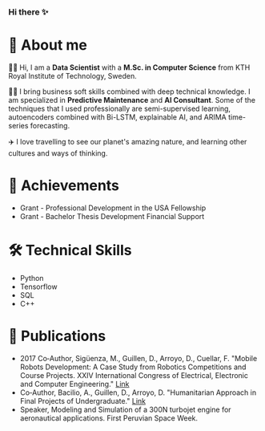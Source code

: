 ### Hi there ✨

<!--
**kplrm/kplrm** is a ✨ _special_ ✨ repository because its `README.md` (this file) appears on your GitHub profile.

Here are some ideas to get you started:

- 🔭 I’m currently working on ...
- 🌱 I’m currently learning ...
- 👯 I’m looking to collaborate on ...
- 🤔 I’m looking for help with ...
- 💬 Ask me about ...
- 📫 How to reach me: ...
- ⚡ Fun fact: ...
-->

# 👋 About me
👨‍🎓 Hi, I am a **Data Scientist** with a **M.Sc. in Computer Science** from KTH Royal Institute of Technology, Sweden.

👨‍💻 I bring business soft skills combined with deep technical knowledge. I am specialized in **Predictive Maintenance** and **AI Consultant**. Some of the techniques that I used professionally are semi-supervised learning, autoencoders combined with Bi-LSTM, explainable AI, and ARIMA time-series forecasting.

✈️ I love travelling to see our planet's amazing nature, and learning other cultures and ways of thinking.

# 🏅 Achievements
* Grant - Professional Development in the USA Fellowship
* Grant - Bachelor Thesis Development Financial Support

# 🛠️ Technical Skills
* Python
* Tensorflow
* SQL
* C++

# 📖 Publications
* 2017 Co‑Author, Sigüenza, M., Guillen, D., Arroyo, D., Cuellar, F. "Mobile Robots Development: A Case Study from Robotics Competitions and Course Projects. XXIV International Congress of Electrical, Electronic and Computer Engineering." [Link]([https://link-url-here.org](https://ieeexplore.ieee.org/document/8079703))
* Co‑Author, Bacilio, A., Guillen, D., Arroyo, D. "Humanitarian Approach in Final Projects of Undergraduate." [Link](https://ieeexplore.ieee.org/document/7856065)
* Speaker, Modeling and Simulation of a 300N turbojet engine for aeronautical applications. First Peruvian Space Week.
